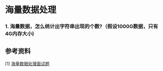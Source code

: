 # 海量数据处理



### 1. 海量数据，怎么统计出字符串出现的个数?（假设1000G数据，只有4G内存大小)



## 参考资料

[1] [海量数据处理面试题](https://interviewguide.cn/notes/03-hunting_job/02-interview/07-01-massive_data.html)